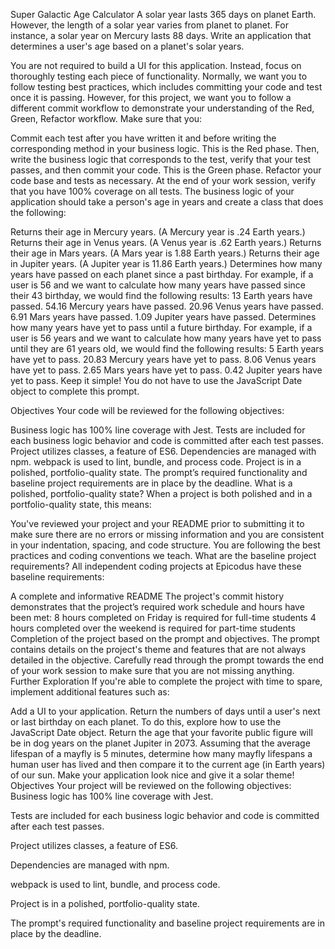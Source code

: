 Super Galactic Age Calculator
A solar year lasts 365 days on planet Earth. However, the length of a solar year varies from planet to planet. For instance, a solar year on Mercury lasts 88 days. Write an application that determines a user's age based on a planet's solar years.

You are not required to build a UI for this application. Instead, focus on thoroughly testing each piece of functionality. Normally, we want you to follow testing best practices, which includes committing your code and test once it is passing. However, for this project, we want you to follow a different commit workflow to demonstrate your understanding of the Red, Green, Refactor workflow. Make sure that you:

Commit each test after you have written it and before writing the corresponding method in your business logic. This is the Red phase.
Then, write the business logic that corresponds to the test, verify that your test passes, and then commit your code. This is the Green phase.
Refactor your code base and tests as necessary.
At the end of your work session, verify that you have 100% coverage on all tests.
The business logic of your application should take a person's age in years and create a class that does the following:

Returns their age in Mercury years. (A Mercury year is .24 Earth years.)
Returns their age in Venus years. (A Venus year is .62 Earth years.)
Returns their age in Mars years. (A Mars year is 1.88 Earth years.)
Returns their age in Jupiter years. (A Jupiter year is 11.86 Earth years.)
Determines how many years have passed on each planet since a past birthday. For example, if a user is 56 and we want to calculate how many years have passed since their 43 birthday, we would find the following results:
13 Earth years have passed.
54.16 Mercury years have passed.
20.96 Venus years have passed.
6.91 Mars years have passed.
1.09 Jupiter years have passed.
Determines how many years have yet to pass until a future birthday. For example, if a user is 56 years and we want to calculate how many years have yet to pass until they are 61 years old, we would find the following results:
5 Earth years have yet to pass.
20.83 Mercury years have yet to pass.
8.06 Venus years have yet to pass.
2.65 Mars years have yet to pass.
0.42 Jupiter years have yet to pass.
Keep it simple! You do not have to use the JavaScript Date object to complete this prompt.

Objectives
Your code will be reviewed for the following objectives:

Business logic has 100% line coverage with Jest.
Tests are included for each business logic behavior and code is committed after each test passes.
Project utilizes classes, a feature of ES6.
Dependencies are managed with npm.
webpack is used to lint, bundle, and process code.
Project is in a polished, portfolio-quality state.
The prompt’s required functionality and baseline project requirements are in place by the deadline.
What is a polished, portfolio-quality state?
When a project is both polished and in a portfolio-quality state, this means:

You've reviewed your project and your README prior to submitting it to make sure there are no errors or missing information and you are consistent in your indentation, spacing, and code structure.
You are following the best practices and coding conventions we teach.
What are the baseline project requirements?
All independent coding projects at Epicodus have these baseline requirements:

A complete and informative README
The project's commit history demonstrates that the project’s required work schedule and hours have been met:
8 hours completed on Friday is required for full-time students
4 hours completed over the weekend is required for part-time students
Completion of the project based on the prompt and objectives. The prompt contains details on the project's theme and features that are not always detailed in the objective. Carefully read through the prompt towards the end of your work session to make sure that you are not missing anything.
Further Exploration
If you're able to complete the project with time to spare, implement additional features such as:

Add a UI to your application.
Return the numbers of days until a user's next or last birthday on each planet. To do this, explore how to use the JavaScript Date object.
Return the age that your favorite public figure will be in dog years on the planet Jupiter in 2073.
Assuming that the average lifespan of a mayfly is 5 minutes, determine how many mayfly lifespans a human user has lived and then compare it to the current age (in Earth years) of our sun.
Make your application look nice and give it a solar theme!
Objectives
Your project will be reviewed on the following objectives:
Business logic has 100% line coverage with Jest.

Tests are included for each business logic behavior and code is committed after each test passes.

Project utilizes classes, a feature of ES6.

Dependencies are managed with npm.

webpack is used to lint, bundle, and process code.

Project is in a polished, portfolio-quality state.

The prompt's required functionality and baseline project requirements are in place by the deadline.


